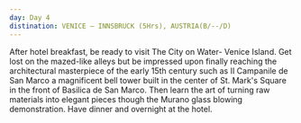 ```yaml
---
day: Day 4
distination: VENICE – INNSBRUCK (5Hrs), AUSTRIA(B/--/D)
---
```


After hotel breakfast, be ready to visit The City on Water- Venice Island. Get lost on the mazed-like alleys but be impressed upon finally reaching the architectural masterpiece of the early 15th century such as II Campanile de San Marco a magnificent bell tower built in the center of St. Mark's Square in the front of Basilica de San Marco. Then learn the art of turning raw materials into elegant pieces though the Murano glass blowing demonstration. Have dinner and overnight at the hotel.